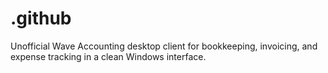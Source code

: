 # .github
Unofficial Wave Accounting desktop client for bookkeeping, invoicing, and expense tracking in a clean Windows interface.
